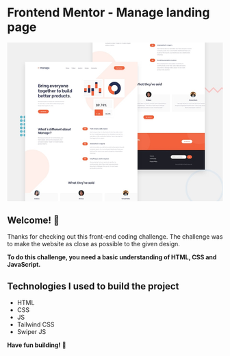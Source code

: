 # Frontend Mentor - Manage landing page

![Design preview for the Manage landing page coding challenge](./design/desktop-preview.jpg)

## Welcome! 👋

Thanks for checking out this front-end coding challenge.
The challenge was to make the website as close as possible to the given design.

**To do this challenge, you need a basic understanding of HTML, CSS and JavaScript.**

## Technologies I used to build the project

- HTML
- CSS
- JS
- Tailwind CSS
- Swiper JS

**Have fun building!** 🚀
